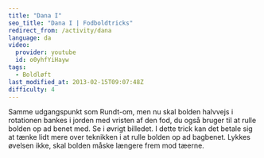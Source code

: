 ```yaml
---
title: "Dana I"
seo_title: "Dana I | Fodboldtricks"
redirect_from: /activity/dana
language: da
video:
  provider: youtube
  id: o0yhfYiHayw
tags:
  - Boldløft
last_modified_at: 2013-02-15T09:07:48Z
difficulty: 4
---
```


Samme udgangspunkt som Rundt-om, men nu skal bolden halvvejs i
rotationen bankes i jorden med vristen af den fod, du også bruger til
at rulle bolden op ad benet med. Se i øvrigt billedet. I dette trick
kan det betale sig at tænke lidt mere over teknikken i at rulle
bolden op ad bagbenet. Lykkes øvelsen ikke, skal bolden
måske længere frem mod tæerne.

